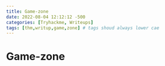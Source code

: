 ```yaml
---
title: Game-zone
date: 2022-08-04 12:12:12 -500
categories: [Tryhackme, Writeups]
tags: [thm,writup,game,zone] # tags shoud always lower cae
---
```


# Game-zone